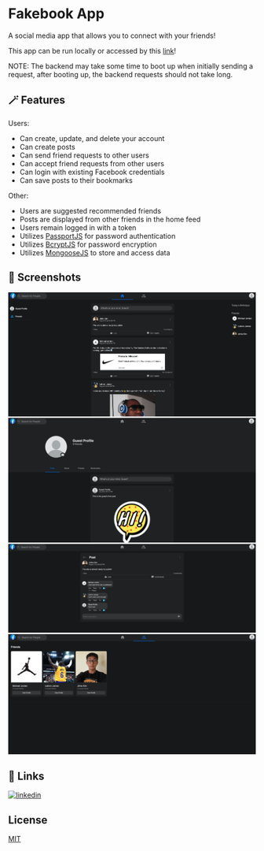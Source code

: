 # Fakebook App

A social media app that allows you to connect with your friends!

This app can be run locally or accessed by this [link](https://jinhakimgh.github.io/Fakebook-Frontend)!

NOTE: The backend may take some time to boot up when initially sending a request, after booting up, the backend requests should not take long.

## 🪄 Features

Users:

- Can create, update, and delete your account
- Can create posts
- Can send friend requests to other users
- Can accept friend requests from other users
- Can login with existing Facebook credentials
- Can save posts to their bookmarks

Other:

- Users are suggested recommended friends
- Posts are displayed from other friends in the home feed
- Users remain logged in with a token
- Utilizes [PassportJS](https://www.passportjs.org/) for password authentication
- Utilizes [BcryptJS](https://www.npmjs.com/package/bcrypt) for password encryption
- Utilizes [MongooseJS](https://mongoosejs.com/docs/) to store and access data

## 📸 Screenshots

![Home Feed](/screenshots/homefeed.png)
![User Profile](/screenshots/userprofile.png)
![Full Post](/screenshots/fullpost.png)
![Friends List](/screenshots/friendslist.png)

## 🔗 Links

[![linkedin](https://img.shields.io/badge/linkedin-0A66C2?style=for-the-badge&logo=linkedin&logoColor=white)](https://www.linkedin.com/in/jinha-kim/)

## License

[MIT](https://choosealicense.com/licenses/mit/)
